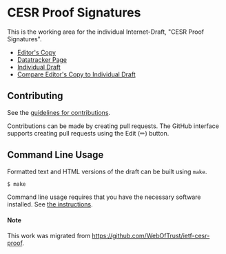 # CESR Proof Signatures

This is the working area for the individual Internet-Draft, "CESR Proof Signatures".

* [Editor's Copy](https://trustoverip.github.io/tswg-cesr-proof-specification/#go.draft-pfeairheller-cesr-proof.html)
* [Datatracker Page](https://datatracker.ietf.org/doc/draft-pfeairheller-cesr-proof)
* [Individual Draft](https://datatracker.ietf.org/doc/html/draft-pfeairheller-cesr-proof)
* [Compare Editor's Copy to Individual Draft](https://trustoverip.github.io/tswg-cesr-proof-specification/#go.draft-pfeairheller-cesr-proof.diff)


## Contributing

See the
[guidelines for contributions](https://github.com/trustoverip/tswg-cesr-proof-specification/blob/main/CONTRIBUTING.md).

Contributions can be made by creating pull requests.
The GitHub interface supports creating pull requests using the Edit (✏) button.


## Command Line Usage

Formatted text and HTML versions of the draft can be built using `make`.

```sh
$ make
```

Command line usage requires that you have the necessary software installed.  See
[the instructions](https://github.com/martinthomson/i-d-template/blob/main/doc/SETUP.md).

#### Note

This work was migrated from https://github.com/WebOfTrust/ietf-cesr-proof.
